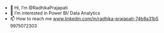 - 👋 Hi, I’m @RadhikaPrajapati
- 👀 I’m interested in Power BI/ Data Analytics
- 📫 How to reach me www.linkedin.com/in/radhika-prajapati-74b8a31b5 9975072303

<!---
RadhikaPrajapati/RadhikaPrajapati is a ✨ special ✨ repository because its `README.md` (this file) appears on your GitHub profile.
You can click the Preview link to take a look at your changes.
--->
